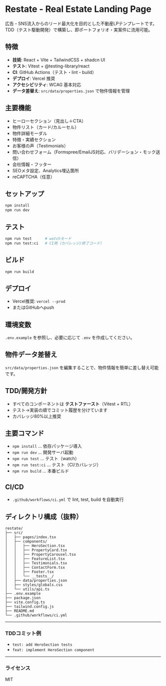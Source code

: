 # Restate - Real Estate Landing Page

広告・SNS流入からのリード最大化を目的とした不動産LPテンプレートです。TDD（テスト駆動開発）で構築し、即ポートフォリオ・実案件に流用可能。

## 特徴
- **技術**: React + Vite + TailwindCSS + shadcn UI
- **テスト**: Vitest + @testing-library/react
- **CI**: GitHub Actions（テスト・lint・build）
- **デプロイ**: Vercel 推奨
- **アクセシビリティ**: WCAG 基本対応
- **データ差替え**: `src/data/properties.json` で物件情報を管理

## 主要機能
- ヒーローセクション（見出し＋CTA）
- 物件リスト（カード/カルーセル）
- 物件詳細モーダル
- 特徴・実績セクション
- お客様の声（Testimonials）
- 問い合わせフォーム（Formspree/EmailJS対応、バリデーション・モック送信）
- 会社情報・フッター
- SEOメタ設定、Analytics埋込箇所
- reCAPTCHA（任意）

## セットアップ
```sh
npm install
npm run dev
```

## テスト
```sh
npm run test      # watchモード
npm run test:ci   # CI用（カバレッジ/終了コード）
```

## ビルド
```sh
npm run build
```

## デプロイ
- Vercel推奨: `vercel --prod`
- またはGitHubへpush

## 環境変数
`.env.example` を参照し、必要に応じて `.env` を作成してください。

## 物件データ差替え
`src/data/properties.json` を編集することで、物件情報を簡単に差し替え可能です。

## TDD/開発方針
- すべてのコンポーネントは **テストファースト**（Vitest + RTL）
- テスト→実装の順でコミット履歴を分けています
- カバレッジ80%以上推奨

## 主要コマンド
- `npm install` … 依存パッケージ導入
- `npm run dev` … 開発サーバ起動
- `npm run test` … テスト（watch）
- `npm run test:ci` … テスト（CI/カバレッジ）
- `npm run build` … 本番ビルド

## CI/CD
- `.github/workflows/ci.yml` で lint, test, build を自動実行

## ディレクトリ構成（抜粋）
```
restate/
├── src/
│   ├── pages/index.tsx
│   ├── components/
│   │   ├── HeroSection.tsx
│   │   ├── PropertyCard.tsx
│   │   ├── PropertyCarousel.tsx
│   │   ├── FeatureList.tsx
│   │   ├── Testimonials.tsx
│   │   ├── ContactForm.tsx
│   │   ├── Footer.tsx
│   │   └── __tests__/
│   ├── data/properties.json
│   ├── styles/globals.css
│   └── utils/api.ts
├── .env.example
├── package.json
├── vite.config.ts
├── tailwind.config.js
├── README.md
└── .github/workflows/ci.yml
```

---

### TDDコミット例
- `test: add HeroSection tests`
- `feat: implement HeroSection component`

---

### ライセンス
MIT
